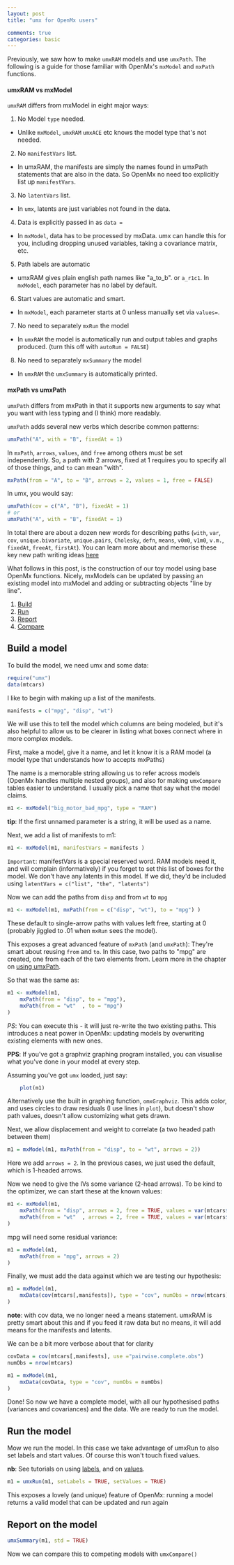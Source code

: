 ```yaml
---
layout: post
title: "umx for OpenMx users"

comments: true
categories: basic
---
```


Previously, we saw how to make `umxRAM` models and use `umxPath`. The following is a guide for those familiar with OpenMx's `mxModel` and `mxPath` functions.

#### umxRAM vs mxModel

`umxRAM` differs from mxModel in eight major ways:

1. No Model `type` needed.
 * Unlike `mxModel`, `umxRAM` `umxACE` etc knows the model type that's not needed.
2. No `manifestVars` list.
 * In umxRAM, the manifests are simply the names found in umxPath statements that are also in the data. So OpenMx no need too explicitly list up `manifestVars`. 
3. No `latentVars` list.
 * In `umx`, latents are just variables not found in the data.
4. Data is explicitly passed in as `data = `
  * In `mxModel`, data has to be processed by mxData. umx can handle this for you, including dropping unused variables, taking a covariance matrix, etc.
5. Path labels are automatic
  * umxRAM gives plain english path names like "a_to_b". or `a_r1c1`. In `mxModel`, each parameter has no label by default.
6. Start values are automatic and smart.
  * In `mxModel`, each parameter starts at 0 unless manually set via `values=`.
7. No need to separately `mxRun` the model
  * In `umxRAM` the model is automatically run and output tables and graphs produced. (turn this off with `autoRun = FALSE`)
8. No need to separately `mxSummary` the model
  * In `umxRAM` the `umxSummary` is automatically printed.


#### mxPath vs umxPath

`umxPath` differs from mxPath in that it supports new arguments to say what you want with less typing and (I think) more readably.


`umxPath` adds several new verbs which describe common patterns:

```r
umxPath("A", with = "B", fixedAt = 1)
```

In  `mxPath`, `arrows`, `values`, and `free` among others must be set independently. So, a path with 2 arrows, fixed at 1 requires you to specify all of those things, and `to` can mean "with". 

```r
mxPath(from = "A", to = "B", arrows = 2, values = 1, free = FALSE)
```

In umx, you would say:

```r
umxPath(cov = c("A", "B"), fixedAt = 1)
# or
umxPath("A", with = "B", fixedAt = 1)

```

In total there are about a dozen new words for describing paths (`with`, `var`, `cov`, `unique.bivariate`, `unique.pairs`, `Cholesky`, `defn`, `means`, `v0m0`, `v1m0`, `v.m.`, `fixedAt`, `freeAt`, `firstAt`). You can learn more about and memorise these key new path writing ideas [here](/advanced/1995/11/20/detailed-umxPath.html)

What follows in this post, is the construction of our toy model using base OpenMx functions. Nicely, mxModels can be updated by passing an existing model into mxModel and adding or subtracting objects "line by line".

1. [Build](#build)
2. [Run](#run)
3. [Report](#report)
4. [Compare](#compare)

<a name="build"></a>

## Build a model

To build the model, we need umx and some data:

```r
require("umx")
data(mtcars)
```

I like to begin with making up a list of the manifests.

```r
manifests = c("mpg", "disp", "wt")
```

We will use this to tell the model which columns are being modeled, but it's also helpful to allow us to be clearer in listing what boxes connect where in more complex models.

First, make a model, give it a name, and let it know it is a RAM model (a model type that understands how to accepts mxPaths)

The name is a memorable string allowing us to refer across models (OpenMx handles multiple nested groups), and also for making `umxCompare` tables easier to understand. I usually pick a name that say what the model claims.

```r
m1 <- mxModel("big_motor_bad_mpg", type = "RAM")
```

**tip**: If the first unnamed parameter is a string, it will be used as a name.

Next, we add a list of manifests to m1:

```r
m1 <- mxModel(m1, manifestVars = manifests )
```

`Important`: manifestVars is a special reserved word. RAM models need it, and will complain (informatively) if you forget to set this list of boxes for the model.
We don't have any latents in this model. If we did, they'd be included using `latentVars = c("list", "the", "latents")`

Now we can add the paths from `disp` and from `wt` to `mpg`

```r
m1 <- mxModel(m1, mxPath(from = c("disp", "wt"), to = "mpg") )
```

These default to single-arrow paths with values left free, starting at 0 (probably jiggled to .01 when `mxRun` sees the model).

This exposes a great advanced feature of `mxPath` (and `umxPath`): They're smart about reusing `from` and `to`. In this case, two paths to "mpg" are created, one from each of the two elements from. Learn more in the chapter on [using umxPath](http://tbates.github.io/advanced/1995/11/20/detailed-umxPath.html).

So that was the same as:

```r
m1 <- mxModel(m1,
	mxPath(from = "disp", to = "mpg"),
	mxPath(from = "wt"  , to = "mpg")
)
```

*PS*: You can execute this - it will just re-write the two existing paths. This introduces a neat power in OpenMx: updating models by overwriting existing elements with new ones.

**PPS**: If you've got a graphviz graphing program installed, you can visualise what you've done in your model at every step.

Assuming you've got `umx` loaded, just say:

```r
	plot(m1)
```

Alternatively use the built in graphing function, `omxGraphviz`. This adds color, and uses circles to draw residuals (I use lines in `plot`), but doesn't show path values, doesn't allow customizing what gets drawn.

Next, we allow displacement and weight to correlate (a two headed path between them)

```r
m1 = mxModel(m1, mxPath(from = "disp", to = "wt", arrows = 2))
```

Here we add `arrows = 2`. In the previous cases, we just used the default, which is 1-headed arrows.

Now we need to give the IVs some variance (2-head arrows). To be kind to the optimizer, we can start these at the known values:

```r
m1 <- mxModel(m1,
	mxPath(from = "disp", arrows = 2, free = TRUE, values = var(mtcars$disp)),
	mxPath(from = "wt"  , arrows = 2, free = TRUE, values = var(mtcars$wt))
)
```

mpg will need some residual variance:

```r
m1 = mxModel(m1,
	mxPath(from = "mpg", arrows = 2)
)
```

Finally, we must add the data against which we are testing our hypothesis:

```r
m1 = mxModel(m1,
	mxData(cov(mtcars[,manifests]), type = "cov", numObs = nrow(mtcars))
)
```
**note**: with cov data, we no longer need a means statement. umxRAM is pretty smart about this and if you feed it raw data but no means, it will add means for the manifests and latents.

We can be a bit more verbose about that for clarity

```r
covData = cov(mtcars[,manifests], use ="pairwise.complete.obs")
numObs = nrow(mtcars)

m1 = mxModel(m1,
	mxData(covData, type = "cov", numObs = numObs)
)
```
Done! So now we have a complete model, with all our hypothesised paths (variances and covariances) and the data. We are ready to run the model.

<a name="run"></a>

## Run the model

Mow we run the model. In this case we take advantage of umxRun to also set labels and start values. Of course this won't touch fixed values.

**nb**: See tutorials on using [labels](http://tbates.github.io/advanced/1995/10/03/detailed-Labels.html), and on [values](http://tbates.github.io/advanced/1995/10/04/detailed-Values).

```r
m1 = umxRun(m1, setLabels = TRUE, setValues = TRUE)
```

This exposes a lovely (and unique) feature of OpenMx: running a model returns a valid model that can be updated and run again 
<!-- TODO  sidebar -->

<a name="report"></a>

## Report on the model

```r
umxSummary(m1, std = TRUE)
```

Now we can compare this to competing models with `umxCompare()`